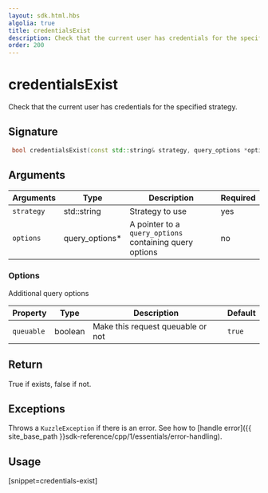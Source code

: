 ```yaml
---
layout: sdk.html.hbs
algolia: true
title: credentialsExist
description: Check that the current user has credentials for the specified strategy
order: 200
---
```


# credentialsExist

Check that the current user has credentials for the specified strategy.

## Signature

```cpp
 bool credentialsExist(const std::string& strategy, query_options *options=nullptr);
```

## Arguments

| Arguments  | Type             | Description                                             | Required |
| ---------- | ---------------- | ------------------------------------------------------- | -------- |
| `strategy` | std::string      | Strategy to use                                         | yes      |
| `options`  | query_options\*    | A pointer to a `query_options` containing query options | no       |

### **Options**

Additional query options

| Property     | Type    | Description                       | Default |
| ---------- | ------- | --------------------------------- | ------- |
| `queuable` | boolean | Make this request queuable or not | `true`  |


## Return

True if exists, false if not.

## Exceptions

Throws a `KuzzleException` if there is an error. See how to [handle error]({{ site_base_path }}sdk-reference/cpp/1/essentials/error-handling).

## Usage

[snippet=credentials-exist]
